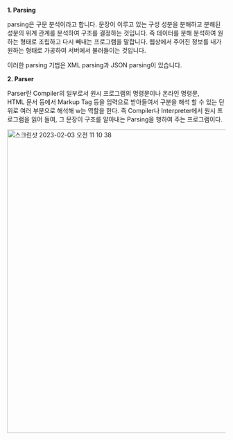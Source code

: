 **1. Parsing**

parsing은 구문 분석이라고 합니다. 문장이 이루고 있는 구성 성분을 분해하고 분해된 성분의 위계 관계를 분석하여 구조를 결정하는 것입니다. 즉 데이터를 분해 분석하여 원하는 형태로 조립하고 다시 빼내는 프로그램을 말합니다. 웹상에서 주어진 정보를 내가 원하는 형태로 가공하여 서버에서 불러들이는 것입니다.

이러한 parsing 기법은 XML parsing과 JSON parsing이 있습니다.

**2. Parser**

Parser란 Compiler의 일부로서 원시 프로그램의 명령문이나 온라인 명령문, HTML 문서 등에서 Markup Tag 등을 입력으로 받아들여서 구분을 해석 할 수 있는 단위로 여러 부분으로 해석해 w는 역할을 한다. 즉 Compiler나 Interpreter에서 원시 프로그램을 읽어 들여, 그 문장이 구조를 알아내는 Parsing을 행하여 주는 프로그램이다.

<img width="700" alt="스크린샷 2023-02-03 오전 11 10 38" src="https://user-images.githubusercontent.com/109019062/216495852-b32ce99c-e707-4b4e-869c-21a83d121f68.png">
